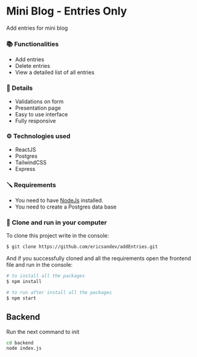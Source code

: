 # Mini Blog - Entries Only

Add entries for mini blog


### 📚 Functionalities
- Add entries
- Delete entries
- View a detailed list of all entries


### 💅 Details
- Validations on form
- Presentation page
- Easy to use interface
- Fully responsive

### ⚙️ Technologies used
- ReactJS
- Postgres
- TailwindCSS
- Express

### 🪛 Requirements
- You need to have [NodeJs](https://nodejs.org/en/) installed.
- You need to create a Postgres data base

### 🚀 Clone and run in your computer 
To clone this project write in the console:

```bash
$ git clone https://github.com/ericsandev/addEntries.git
```

And if you successfully cloned and all the requirements open the frontend file and run in the console:

```bash
# to install all the packages
$ npm install

# to run after install all the packages
$ npm start
```

## Backend

Run the next command to init
```bash
cd backend
node index.js
```